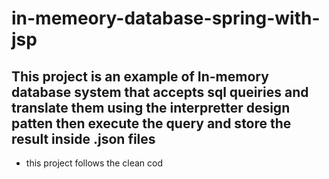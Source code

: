 # in-memeory-database-spring-with-jsp
##  This project is an example of In-memory database system that accepts sql queiries and translate them using the interpretter design patten then execute the query and store the result inside .json files 

* this project follows the clean cod
